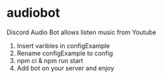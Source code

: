 # audiobot
Discord Audio Bot
allows listen music from Youtube
1. Insert varibles in configExample
2. Rename configExample to config
3. npm ci & npm run start
4. Add bot on your server  and enjoy

